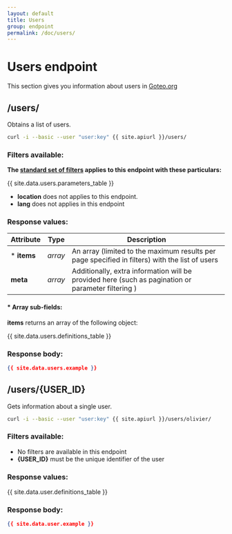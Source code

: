 ```yaml
---
layout: default
title: Users
group: endpoint
permalink: /doc/users/
---
```

# Users endpoint

This section gives you information about users in [Goteo.org](http://goteo.org)

<a name="users"></a>
## /users/

Obtains a list of users.

```bash
curl -i --basic --user "user:key" {{ site.apiurl }}/users/
```

### Filters available:
**The [standard set of filters](/doc/filters) applies to this endpoint with these particulars:**

{{ site.data.users.parameters_table }}

* **location** does not applies to this endpoint.
* **lang** does not applies in this endpoint

### Response values:

| Attribute  | Type | Description |
| ------------- | ------------- | ------------ |
| * **items** | *array* | An array (limited to the maximum results per page specified in filters) with the list of users |
| **meta** | *array* | Additionally, extra information will be provided here (such as pagination or parameter filtering ) |

#### * Array sub-fields:

**items** returns an array of the following object:

{{ site.data.users.definitions_table }}

### Response body:

```json
{{ site.data.users.example }}
```

<a name="user"></a>
## /users/{USER_ID}

Gets information about a single user.

```bash
curl -i --basic --user "user:key" {{ site.apiurl }}/users/olivier/
```

### Filters available:

* No filters are available in this endpoint
* **{USER_ID}** must be the unique identifier of the user


### Response values:

{{ site.data.user.definitions_table }}

### Response body:
```json
{{ site.data.user.example }}
```
